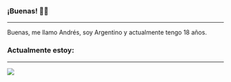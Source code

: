 ### ¡Buenas! 🙋‍♂️
-----
Buenas, me llamo Andrés, soy Argentino y actualmente tengo 18 años.

### Actualmente estoy:
-----
<a align="center" href="https://discord.com/users/326865943915397120">
  <img align="center" src="https://lanyard-profile-readme.vercel.app/api/326865943915397120?animated=true">
</a>
